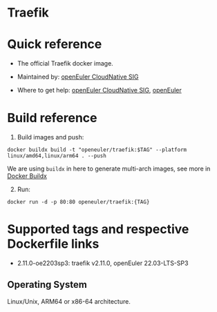 # Traefik

# Quick reference

- The official Traefik docker image.

- Maintained by: [openEuler CloudNative SIG](https://gitee.com/openeuler/cloudnative)

- Where to get help: [openEuler CloudNative SIG](https://gitee.com/openeuler/cloudnative), [openEuler](https://gitee.com/openeuler/community)

# Build reference

1. Build images and push:
```shell
docker buildx build -t "openeuler/traefik:$TAG" --platform linux/amd64,linux/arm64 . --push
```

We are using `buildx` in here to generate multi-arch images, see more in [Docker Buildx](https://docs.docker.com/buildx/working-with-buildx/)

2. Run:
```shell
docker run -d -p 80:80 openeuler/traefik:{TAG}
```

# Supported tags and respective Dockerfile links

- 2.11.0-oe2203sp3: traefik v2.11.0, openEuler 22.03-LTS-SP3

## Operating System
Linux/Unix, ARM64 or x86-64 architecture.
